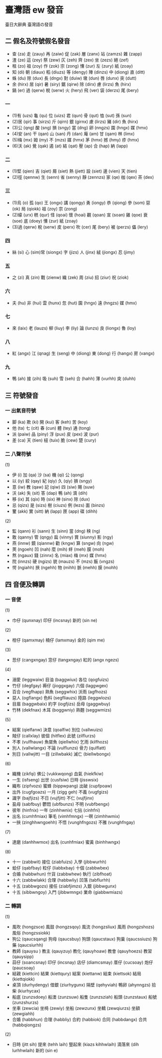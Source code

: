 # 臺灣語 ew 發音

臺日大辭典 臺灣語の發音

## 二 假名及符號假名發音

* 查 (za) 走 (zauy) 再 (zaiw) 促 (zak) 層 (zanx) 站 (zamzs) 雜 (zapp)
* 渣 (ze) 這 (zey) 祭 (zew) 仄 (zeh) 齊 (zex) 坐 (zezs) 絕 (zef)
* 租 (zo) 祖 (zoy) 作 (zok) 宗 (zong) 慒 (zur) 左 (zury) 紙 (zoay)
* 知 (di) 朝 (diaux) 稻 (diuzs) 等 (dengy) 陣 (dinzs) 中 (diong) 直 (ditt)
* 蛛 (du) 除 (dux) 長 (dngx) 對 (duiw) 墩 (dun) 唇 (dunx) 突 (dutt)
* 余 (hirx) 居 (qir) 暑 (siry) 鋸 (qirw) 除 (dirx) 慮 (lirzs) 魚 (hirx)
* 鍋 (er) 過 (qerw) 稅 (serw) 火 (hery) 飛 (ver) 袋 (derzs) 尾 (bery)

### 一

* (1)有 (uzs) 龜 (qu) 位 (uizs) 君 (qun) 骨 (qut) 恤 (sut) 孫 (sun)
* (2)居 (qir) 事 (sirzs) 斤 (qirn) 銀 (girnx) 慮 (lirzs) 豬 (dir) 魚 (hirx)
* (3)公 (qng) 酸 (sng) 損 (sngy) 當 (dng) 卵 (nngzs) 園 (hngx) 媒 (hmx)
* (4)安 (an) 干 (qan) 山 (san) 丹 (dan) 庵 (am) 甘 (qam) 林 (limx)
* (5)梅 (mx) 姆 (my) 不 (mzs) 媒 (hmx) 茅 (hmx) 撼 (hmy) 疹 (hmx)
* (6)沃 (ak) 覺 (qak) 遏 (at) 結 (qat) 壓 (ap) 合 (hap) 納 (lapp)

### 二

* (1)堅 (qien) 吉 (qiet) 屑 (siet) 熱 (jiett)  設 (siet) 邊 (vien) 天 (tien)
* (2)徑 (qennw) 生 (senn) 省 (senny) 靜 (zennzs) 家 (qe) 枷 (qex) 茶 (dex)

### 三

* (1)烏 (o) 孤 (qo) 王 (ongx) 講 (qongy) 勇 (iongy) 恭 (qiong) 參 (som) 惡 (ok) 局 (qiokk) 祖 (zoy) 宗 (zong)
* (2)蠔 (urx) 糕 (qur) 怪 (qoai) 懷 (hoai) 觀 (qoan) 宣 (soan) 雞 (qoe) 衰 (soe) 底 (doey) 慒 (zur) 紙 (zoay)
* (3)過 (qerw) 稅 (serw) 皮 (perx) 吹 (cer) 尾 (bery) 被 (perzs) 儡 (lery)

### 四

* 絲 (si) 心 (sim)常 (siongx) 字 (jizs) 人 (jinx) 絨 (jiongx) 忍 (jimy)

### 五

* 之 (zi) 真 (zin) 戰 (zienw) 織 (zek) 周 (ziu) 招 (ziur) 祝 (ziok)

### 六

* 夫 (hu) 非 (hui) 雲 (hunx) 忽 (hut) 園 (hngx) 遠 (hngzs) 媒 (hmx)

### 七

* 來 (laix) 老 (lauzs) 柳 (liuy) 李 (liy) 論 (lunzs) 良 (liongx) 魯 (loy)

### 八

* 紅 (angx) 江 (qnag) 生 (seng) 中 (diong) 東 (dong) 行 (hangx) 房 (vangx)

### 九

* 鴨 (ah) 接 (zih) 吸 (suh) 雪 (seh) 合 (hahh) 薄 (vurhh) 突 (duhh)

## 三 符號發音

### 一 出氣音符號

* 脚 (ka) 欺 (ki) 開 (kui) 客 (keh) 苦 (koy)
* 他 (ta) 七 (cit) 春 (cun) 體 (tey) 通 (tong)
* 派 (paiw) 品 (piny) 浮 (pux) 皮 (pex) 波 (pur)
* 差 (ca) 天 (tien) 槌 (tuix) 脆 (cew) 楚 (cury)

### 二 八聲符號

(1)
* 伊 (i) 加 (qa) 沙 (sa) 機 (qi) 公 (qong)
* 以 (iy) 絞 (qay) 紀 (qiy) 久 (qiy) 損 (sngy)
* 意 (iw) 教 (qaw) 記 (qiw) 四 (siw) 賜 (suw)
* 沃 (ak) 失 (sit) 答 (dap) 鴨 (ah) 滴 (dih)
* 移 (ix) 其 (qix) 時 (six) 神 (sinx) 除 (dux)
* 忌 (qizs) 是 (sizs) 樹 (ciuzs) 例 (lezs) 面 (binzs)
* 籰 (akk) 實 (sitt) 納 (lapp) 匣 (app) 碟 (dihh)

(2)
* 監 (qann) 衫 (sann) 生 (sinn) 當 (dng) 秧 (ng)
* 敢 (qanny) 管 (qngy) 扁 (vinny) 賞 (siunny) 影 (ngy)
* 燕 (innw) 鏡 (qiannw) 勸 (kngw) 算 (sngw) 向 (ngw)
* 莢 (ngoeh) 凹 (nah) 麼 (mih) 䖹 (meh) 膜 (moh)
* 熬 (ngaux) 錢 (zinnx) 名 (miax) 梅 (mx) 媒 (hmx)
* 院 (innzs) 硬 (ngizs) 貌 (mauzs) 不 (mzs) 飯 (vngzs)
* 愕 (ngiahh) 挾 (ngehh) 物 (mihh) 脈 (mehh) 膜 (mohh)

## 四 音便及轉調

### 一 音便

(1)
* 巾仔 (qunxnay) 印仔 (incsnay) 新的 (sin ne)

(2)
* 柑仔 (qamxmay) 楠仔 (lamxmay) 金的 (qim me)

(3)
* 䓤仔 (cangxngay) 窓仔 (tangxngay) 紅的 (angx ngezs)

(4)
* 溺愛 (leggwaiw) 目油 (baggwiux) 各位 (qogfuizs)
* 竹仔 (degfgay) 褥仔 (jioggxgay) 六個 (laggwgex)
* 百合 (vegfhapp) 熟魚 (seggwhix) 沃雨 (agfhozs)
* 惡人 (ogflangx) 色料 (segfliauzs) 陸路 (leggwlozs)
* 目眉 (baggwbaix) 約字 (iogfjizs) 岳母 (gaggwbuy)
* 竹林 (dekfnax) 木耳 (boggwniy) 熟麵 (seggwmizs)

(5)
* 結案 (qielfanw) 決意 (qoalfiw) 別位 (vallwuizs)
* 賊仔 (callxlay) 彼個 (hitflex) 此號 (zilflurzs)
* 不孝 (vulfhauw) 魚桀魚 (qiellwhix) 乞雨 (kilfhozs)
* 別人 (vallwlangx) 不論 (vulflunzs) 骨力 (qulflatt)
* 別日 (vallwjitt) 一目 (zillwbakk) 滅亡 (biellwbongx)

(6)
* 織機 (zikfqi) 佛公 (vukkwqong) 血氣 (hiekfkiw)
* 一生 (isfseng) 出世 (cusfsiw) 日時 (jisswsix)
* 織布 (zipfvozs) 蜜蜂 (bippwpang) 出破 (cupfpoaw)
* 出外 (cugfgoazs) 一月 (zigg geh) 不義 (vugfgizs)
* 識字 (bajfjizs) 不日 (vujfjitt) 不仁 (vujfjinx)
* 虱母 (sabfbuy) 鬱悶 (ubfbunzs) 不明 (vubfbengx)
* 彼年 (hinfnix) 一年 (zinhhwnix) 七拈 (cinhfni)
* 出名 (cumhfmiax) 筆毛 (vimhfmngx) 一暝 (zimhhwmix)
* 一挾 (zinghhwngoehh) 不悟 (vunghfngozs) 不雅 (vunghfngay)

(7)
* 達磨 (danhhwmox) 出名 (cunhfmiax) 蜜黃 (binhhwngx)

(8)
* 十一 (zabbwit) 接位 (ziabfuizs) 入學 (jibbwurhh)
* 蛤仔 (qabfbay) 粒仔 (liabbxbay) 十個 (zabbwbex)
* 合婚 (habbwhun) 什貨 (zabbwhew) 執行 (zibfhoat)
* 十六 (zabbwlakk) 合理 (habbwliy) 凹落 (tabflurhh)
* 十五 (zabbwgozs) 接任 (ziabfjimzs) 入銀 (jibbwgunx)
* 十五 (sibbwngoy) 入門 (jibbwmngx) 業命 (giabbwmiazs)

### 二 轉調

(1)
* 風吹 (hongzsce) 風鼓 (hongzsqoy) 風流 (hongzsliux) 風雨 (hongzshozs) 風俗 (hongzssiokk)
* 狗公 (qaucsqang) 狗母 (qaucsbuy) 狗頭 (qaucstaux) 狗巢 (qaucssiuzs) 狗藥 (qaucsiurhh)
* 教師 (qauysu ) 教主 (qauyzuy) 教化 (qauyhoaw) 教會 (qauyhoezs) 教習 (qauysipp)
* 蒜仔 (soancsnay) 印仔 (incsnay) 店仔 (diamcsmay) 厝仔 (cucsoay) 炮仔 (paucsoay)
* 結親 (kiettcin) 結果 (kiettqury) 結案 (kiettanw) 結束 (kiettsok) 結局 (kiettqiokk)
* 桌頂 (durhydengy) 借銀 (ziurhygunx) 隔壁 (qehyviah) 鴨卵 (ahynngzs) 拾柴 (kiurhycax)
* 船底 (zunzsdoey) 船澳 (zunzsuw) 船隻 (zunzsziah) 船頭 (zunzstaux) 船號 (zunzshurzs)
* 坐車 (zewcia) 坐椅 (zewiy) 坐船 (zewzunx) 坐轎 (zewqiurzs) 坐額 (zewgiahh)
* 合婚 (habbhun) 合理 (habbliy) 合約 (habbiok) 合同 (habbdangx) 合共 (habbqiongzs)

(2)
* 日時 (jitt sih) 提來 (tehh laih) 豎起來 (kiazs kihhwlaih) 滴落來 (dih lurhhwlaih) 新的 (sin e)
